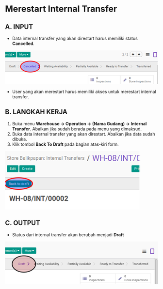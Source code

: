 # Merestart Internal Transfer

## A. INPUT

* Data internal transfer yang akan direstart harus memiliki status **Cancelled**.

![](../../img/internal-transfer/status-cancel.png)

* User yang akan merestart harus memiliki akses untuk merestart internal transfer.

## B. LANGKAH KERJA

1. Buka menu **Warehouse -> Operation -> (Nama Gudang) -> Internal Transfer**. Abaikan jika sudah berada
pada menu yang dimaksud.
2. Buka data internal transfer yang akan direstart. Abaikan jika data sudah dibuka.
3. Klik tombol **Back To Draft** pada bagian atas-kiri form.

![](../../img/internal-transfer/tombol-restart.png)

## C. OUTPUT

* Status dari internal transfer akan berubah menjadi **Draft**

![](../../img/internal-transfer/status-draft.png)
